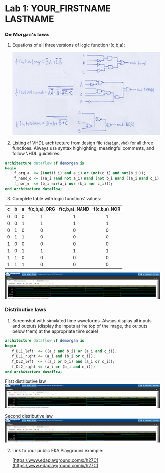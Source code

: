 # Lab 1: YOUR_FIRSTNAME LASTNAME

### De Morgan's laws

1. Equations of all three versions of logic function f(c,b,a):

   ![Logic functions](images/logic_functions.png)

2. Listing of VHDL architecture from design file (`design.vhd`) for all three functions. Always use syntax highlighting, meaningful comments, and follow VHDL guidelines:

```vhdl
architecture dataflow of demorgan is
begin
    f_org_o  <= ((not(b_i) and a_i) or (not(c_i) and not(b_i)));
    f_nand_o <= ((a_i nand not a_i) nand (not b_i nand ((a_i nand c_i) nand c_i)));
    f_nor_o  <= (b_i nor(a_i nor (b_i nor c_i)));
end architecture dataflow;
```

3. Complete table with logic functions' values:

| **c** | **b** |**a** | **f(c,b,a)_ORG** | **f(c,b,a)_NAND** | **f(c,b,a)_NOR** |
| :-: | :-: | :-: | :-: | :-: | :-: |
| 0 | 0 | 0 | 1 | 1 | 1 |
| 0 | 0 | 1 | 1 | 1 | 1 |
| 0 | 1 | 0 | 0 | 0 | 0 |
| 0 | 1 | 1 | 0 | 0 | 0 |
| 1 | 0 | 0 | 0 | 0 | 0 |
| 1 | 0 | 1 | 1 | 1 | 1 |
| 1 | 1 | 0 | 0 | 0 | 0 |
| 1 | 1 | 1 | 0 | 0 | 0 |

![waveforms](images/waveform_figure.png)

### Distributive laws

1. Screenshot with simulated time waveforms. Always display all inputs and outputs (display the inputs at the top of the image, the outputs below them) at the appropriate time scale!   

```vhdl
architecture dataflow of demorgan is
begin
   f_DL1_left  <= ((a_i and b_i) or (a_i and c_i));
   f_DL1_right <= (a_i and (b_i or c_i));    
   f_DL2_left  <= ((a_i or b_i) and (a_i or c_i));
   f_DL2_right <= (a_i or (b_i and c_i));
end architecture dataflow;
```

 First distributive law
   ![DL1](images/distributive_law_1.png)
 
 Second distributive law
   ![DL2](images/distributive_law_2.png)

2. Link to your public EDA Playground example:

   [https://www.edaplayground.com/x/h27C](https://www.edaplayground.com/x/h27C)

